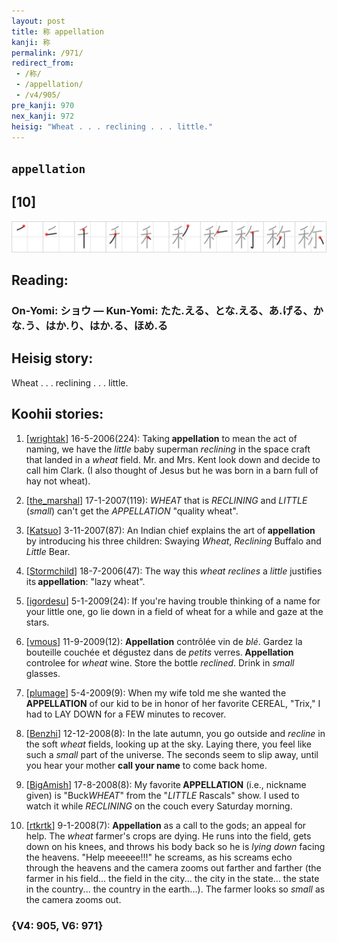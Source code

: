 ```yaml
---
layout: post
title: 称 appellation
kanji: 称
permalink: /971/
redirect_from:
 - /称/
 - /appellation/
 - /v4/905/
pre_kanji: 970
nex_kanji: 972
heisig: "Wheat . . . reclining . . . little."
---
```


## `appellation`

## [10]

<div class="stroke"><img src="../images/E7A7B0.png" /></div>

## Reading:

### On-Yomi: ショウ &mdash; Kun-Yomi: たた.える、とな.える、あ.げる、かな.う、はか.り、はか.る、ほめ.る

## Heisig story:

Wheat . . . reclining . . . little.

## Koohii stories:

1) [<a href="http://kanji.koohii.com/profile/wrightak">wrightak</a>] 16-5-2006(224): Taking<strong> appellation</strong> to mean the act of naming, we have the <em>little</em> baby superman <em>reclining</em> in the space craft that landed in a <em>wheat</em> field. Mr. and Mrs. Kent look down and decide to call him Clark. (I also thought of Jesus but he was born in a barn full of hay not wheat).

2) [<a href="http://kanji.koohii.com/profile/the_marshal">the_marshal</a>] 17-1-2007(119): <em>WHEAT</em> that is <em>RECLINING</em> and <em>LITTLE</em> (<em>small</em>) can&#039;t get the <em>APPELLATION</em> &quot;quality wheat&quot;.

3) [<a href="http://kanji.koohii.com/profile/Katsuo">Katsuo</a>] 3-11-2007(87): An Indian chief explains the art of<strong> appellation</strong> by introducing his three children: Swaying <em>Wheat</em>, <em>Reclining</em> Buffalo and <em>Little</em> Bear.

4) [<a href="http://kanji.koohii.com/profile/Stormchild">Stormchild</a>] 18-7-2006(47): The way this <em>wheat</em> <em>reclines</em> a <em>little</em> justifies its<strong> appellation</strong>: &quot;lazy wheat&quot;.

5) [<a href="http://kanji.koohii.com/profile/igordesu">igordesu</a>] 5-1-2009(24): If you&#039;re having trouble thinking of a name for your little one, go lie down in a field of wheat for a while and gaze at the stars.

6) [<a href="http://kanji.koohii.com/profile/vmous">vmous</a>] 11-9-2009(12): <strong>Appellation</strong> contrôlée vin de <em>blé</em>. Gardez la bouteille couchée et dégustez dans de <em>petits</em> verres.<strong> Appellation</strong> controlee for <em>wheat</em> wine. Store the bottle <em>reclined</em>. Drink in <em>small</em> glasses.

7) [<a href="http://kanji.koohii.com/profile/plumage">plumage</a>] 5-4-2009(9): When my wife told me she wanted the<strong> APPELLATION</strong> of our kid to be in honor of her favorite CEREAL, &quot;Trix,&quot; I had to LAY DOWN for a FEW minutes to recover.

8) [<a href="http://kanji.koohii.com/profile/Benzhi">Benzhi</a>] 12-12-2008(8): In the late autumn, you go outside and <em>recline</em> in the soft <em>wheat</em> fields, looking up at the sky. Laying there, you feel like such a <em>small</em> part of the universe. The seconds seem to slip away, until you hear your mother <strong>call your name</strong> to come back home.

9) [<a href="http://kanji.koohii.com/profile/BigAmish">BigAmish</a>] 17-8-2008(8): My favorite<strong> APPELLATION</strong> (i.e., nickname given) is &quot;Buck<em>WHEAT</em>&quot; from the &quot;<em>LITTLE</em> Rascals&quot; show. I used to watch it while <em>RECLINING</em> on the couch every Saturday morning.

10) [<a href="http://kanji.koohii.com/profile/rtkrtk">rtkrtk</a>] 9-1-2008(7): <strong>Appellation</strong> as a call to the gods; an appeal for help. The <em>wheat</em> farmer&#039;s crops are dying. He runs into the field, gets down on his knees, and throws his body back so he is <em>lying down</em> facing the heavens. &quot;Help meeeee!!!&quot; he screams, as his screams echo through the heavens and the camera zooms out farther and farther (the farmer in his field... the field in the city... the city in the state... the state in the country... the country in the earth...). The farmer looks so <em>small</em> as the camera zooms out.

### {V4: 905, V6: 971}
